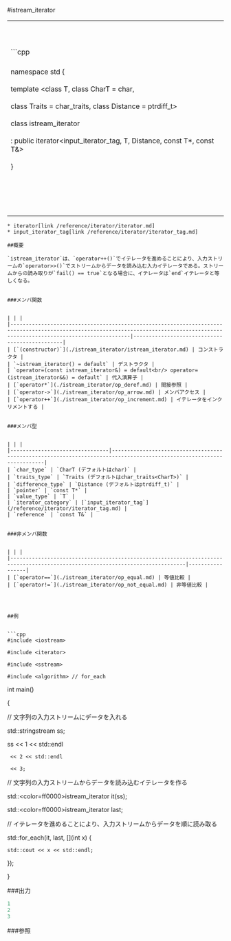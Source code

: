 #istream_iterator

| |
|----------------------------------------------------------------------------------------------------------------------------------------------------------------------------------------------------------------------------------------------------------------------------------------------------------------------------------------------------------------------------------------------------------------------------------------------------------------------------------------------------------------------------------------------------------|
|<br/><br/><br/>```cpp
<br/>namespace std {<br/><br/>  template <class T, class CharT = char,<br/><br/>            class Traits = char_traits<CharT>, class Distance = ptrdiff_t><br/><br/>  class istream_iterator<br/><br/>    : public iterator<input_iterator_tag, T, Distance, const T*, const T&><br/><br/>}<br/><br/><br/><br/><br/><br/> |
```
* iterator[link /reference/iterator/iterator.md]
* input_iterator_tag[link /reference/iterator/iterator_tag.md]

##概要

`istream_iterator`は、`operator++()`でイテレータを進めることにより、入力ストリームの`operator>>()`でストリームからデータを読み込む入力イテレータである。ストリームからの読み取りが`fail() == true`となる場合に、イテレータは`end`イテレータと等しくなる。


###メンバ関数


| | |
|-----------------------------------------------------------------------------------------------------------------------------------------------------------------------------------|-----------------------------------------------|
| [`(constructor)`](./istream_iterator/istream_iterator.md) | コンストラクタ |
| `~istream_iterator() = default` | デストラクタ |
| `operator=(const istream_iterator&) = default<br/> operator=(istream_iterator&&) = default` | 代入演算子 |
| [`operator*`](./istream_iterator/op_deref.md) | 間接参照 |
| [`operator->`](./istream_iterator/op_arrow.md) | メンバアクセス |
| [`operator++`](./istream_iterator/op_increment.md) | イテレータをインクリメントする |


###メンバ型


| | |
|--------------------------------|----------------------------------------------------------------------------------------------------------------------|
| `char_type` | `CharT (デフォルトはchar)` |
| `traits_type` | `Traits (デフォルトはchar_traits<CharT>)` |
| `difference_type` | `Distance (デフォルトはptrdiff_t)` |
| `pointer` | `const T*` |
| `value_type` | `T` |
| `iterator_category` | [`input_iterator_tag`](/reference/iterator/iterator_tag.md) |
| `reference` | `const T&` |


###非メンバ関数


| | |
|-------------------------------------------------------------------------------------------------------------------------------|-----------------|
| [`operator==`](./istream_iterator/op_equal.md) | 等値比較 |
| [`operator!=`](./istream_iterator/op_not_equal.md) | 非等値比較 |




##例


```cpp
#include <iostream>

#include <iterator>

#include <sstream>

#include <algorithm> // for_each
```

int main()

{

  // 文字列の入力ストリームにデータを入れる

  std::stringstream ss;

  ss << 1 << std::endl

     << 2 << std::endl

     << 3;


  // 文字列の入力ストリームからデータを読み込むイテレータを作る

  std::<color=ff0000>istream_iterator</color><int> it(ss);

  std::<color=ff0000>istream_iterator</color><int> last;


  // イテレータを進めることにより、入力ストリームからデータを順に読み取る

  std::for_each(it, last, [](int x) {

    std::cout << x << std::endl;

  });

}




###出力

```cpp
1
2
3
```

###参照


